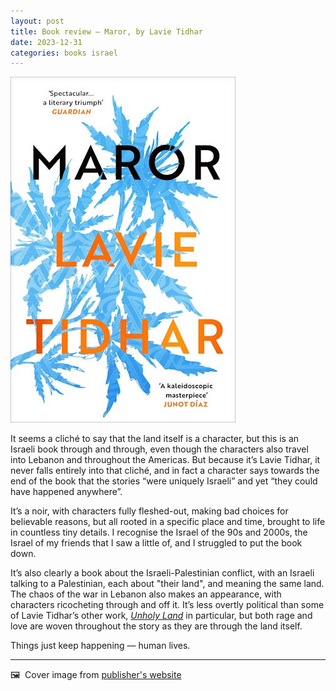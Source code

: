 ```yaml
---
layout: post
title: Book review — Maror, by Lavie Tidhar
date: 2023-12-31
categories: books israel
---
```


![Cover image for book](/images/maror-cover.jpeg)

It seems a cliché to say that the land itself is a character, but this is an Israeli book through and through, even though the characters also travel into Lebanon and throughout the Americas. But because it’s Lavie Tidhar, it never falls entirely into that cliché, and in fact a character says towards the end of the book that the stories “were uniquely Israeli” and yet “they could have happened anywhere”.

It’s a noir, with characters fully fleshed-out, making bad choices for believable reasons, but all rooted in a specific place and time, brought to life in countless tiny details. I recognise the Israel of the 90s and 2000s, the Israel of my friends that I saw a little of, and I struggled to put the book down. 

It’s also clearly a book about the Israeli-Palestinian conflict, with an Israeli talking to a Palestinian, each about "their land", and meaning the same land. The chaos of the war in Lebanon also makes an appearance, with characters ricocheting through and off it. It’s less overtly political than some of Lavie Tidhar’s other work, *[Unholy Land](https://tachyonpublications.com/product/unholy-land/)* in particular, but both rage and love are woven throughout the story as they are through the land itself. 

Things just keep happening — human lives. 

***

🖼️  Cover image from [publisher's website](https://www.bloomsbury.com/uk/maror-9781838931377/)